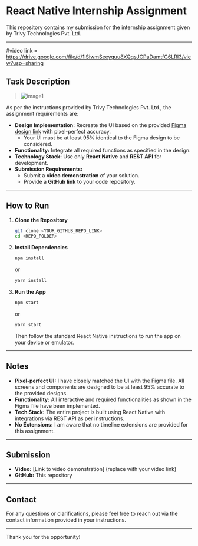 # React Native Internship Assignment

This repository contains my submission for the internship assignment given by Trivy Technologies Pvt. Ltd.

---
#video link = https://drive.google.com/file/d/1lSiwmSeeyguu8XQqsJCPaDamtfG6LRI3/view?usp=sharing
## Task Description

> ![image1](image1)

As per the instructions provided by Trivy Technologies Pvt. Ltd., the assignment requirements are:

- **Design Implementation:** Recreate the UI based on the provided [Figma design link](https://www.figma.com/design/Bt4RVAPxsiVJDw6wZvpfn2/YOLO-Task-Jan-25?node-id=0-1&t=NfrKJVbuJlUuTAJ1-1) with pixel-perfect accuracy.
    - Your UI must be at least 95% identical to the Figma design to be considered.
- **Functionality:** Integrate all required functions as specified in the design.
- **Technology Stack:** Use only **React Native** and **REST API** for development.
- **Submission Requirements:** 
    - Submit a **video demonstration** of your solution.
    - Provide a **GitHub link** to your code repository.

---

## How to Run

1. **Clone the Repository**
    ```bash
    git clone <YOUR_GITHUB_REPO_LINK>
    cd <REPO_FOLDER>
    ```

2. **Install Dependencies**
    ```bash
    npm install
    ```
    or
    ```bash
    yarn install
    ```

3. **Run the App**
    ```bash
    npm start
    ```
    or
    ```bash
    yarn start
    ```
    Then follow the standard React Native instructions to run the app on your device or emulator.

---

## Notes

- **Pixel-perfect UI:** I have closely matched the UI with the Figma file. All screens and components are designed to be at least 95% accurate to the provided designs.
- **Functionality:** All interactive and required functionalities as shown in the Figma file have been implemented.
- **Tech Stack:** The entire project is built using React Native with integrations via REST API as per instructions.
- **No Extensions:** I am aware that no timeline extensions are provided for this assignment.

---

## Submission

- **Video:** [Link to video demonstration] (replace with your video link)
- **GitHub:** This repository

---

## Contact

For any questions or clarifications, please feel free to reach out via the contact information provided in your instructions.

---

Thank you for the opportunity!
